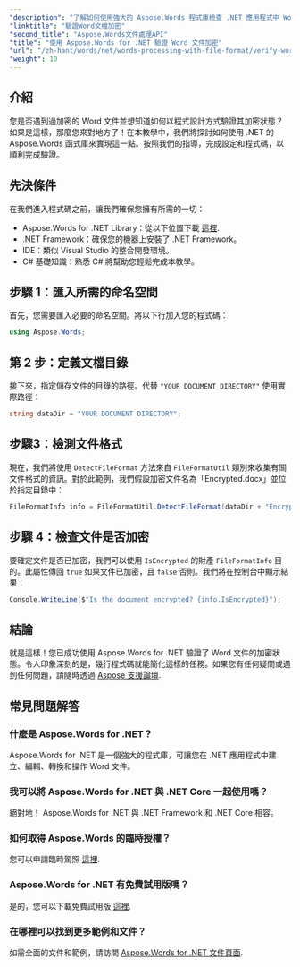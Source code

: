 ```yaml
---
"description": "了解如何使用強大的 Aspose.Words 程式庫檢查 .NET 應用程式中 Word 文件的加密狀態。本逐步教程涵蓋了先決條件、程式碼實作和有用的常見問題。"
"linktitle": "驗證Word文檔加密"
"second_title": "Aspose.Words文件處理API"
"title": "使用 Aspose.Words for .NET 驗證 Word 文件加密"
"url": "/zh-hant/words/net/words-processing-with-file-format/verify-word-document-encryption/"
"weight": 10
---
```


## 介紹

您是否遇到過加密的 Word 文件並想知道如何以程式設計方式驗證其加密狀態？如果是這樣，那麼您來對地方了！在本教學中，我們將探討如何使用 .NET 的 Aspose.Words 函式庫來實現這一點。按照我們的指導，完成設定和程式碼，以順利完成驗證。

## 先決條件

在我們進入程式碼之前，讓我們確保您擁有所需的一切：

- Aspose.Words for .NET Library：從以下位置下載 [這裡](https://releases。aspose.com/words/net/).
- .NET Framework：確保您的機器上安裝了 .NET Framework。
- IDE：類似 Visual Studio 的整合開發環境。
- C# 基礎知識：熟悉 C# 將幫助您輕鬆完成本教學。

## 步驟 1：匯入所需的命名空間

首先，您需要匯入必要的命名空間。將以下行加入您的程式碼：

```csharp
using Aspose.Words;
```

## 第 2 步：定義文檔目錄

接下來，指定儲存文件的目錄的路徑。代替 `"YOUR DOCUMENT DIRECTORY"` 使用實際路徑：

```csharp
string dataDir = "YOUR DOCUMENT DIRECTORY";
```

## 步驟3：檢測文件格式

現在，我們將使用 `DetectFileFormat` 方法來自 `FileFormatUtil` 類別來收集有關文件格式的資訊。對於此範例，我們假設加密文件名為「Encrypted.docx」並位於指定目錄中：

```csharp
FileFormatInfo info = FileFormatUtil.DetectFileFormat(dataDir + "Encrypted.docx");
```

## 步驟 4：檢查文件是否加密

要確定文件是否已加密，我們可以使用 `IsEncrypted` 的財產 `FileFormatInfo` 目的。此屬性傳回 `true` 如果文件已加密，且 `false` 否則。我們將在控制台中顯示結果：

```csharp
Console.WriteLine($"Is the document encrypted? {info.IsEncrypted}");
```

## 結論

就是這樣！您已成功使用 Aspose.Words for .NET 驗證了 Word 文件的加密狀態。令人印象深刻的是，幾行程式碼就能簡化這樣的任務。如果您有任何疑問或遇到任何問題，請隨時透過 [Aspose 支援論壇](https://forum。aspose.com/c/words/8).

## 常見問題解答

### 什麼是 Aspose.Words for .NET？
Aspose.Words for .NET 是一個強大的程式庫，可讓您在 .NET 應用程式中建立、編輯、轉換和操作 Word 文件。

### 我可以將 Aspose.Words for .NET 與 .NET Core 一起使用嗎？
絕對地！ Aspose.Words for .NET 與 .NET Framework 和 .NET Core 相容。

### 如何取得 Aspose.Words 的臨時授權？
您可以申請臨時駕照 [這裡](https://purchase。aspose.com/temporary-license/).

### Aspose.Words for .NET 有免費試用版嗎？
是的，您可以下載免費試用版 [這裡](https://releases。aspose.com/).

### 在哪裡可以找到更多範例和文件？
如需全面的文件和範例，請訪問 [Aspose.Words for .NET 文件頁面](https://reference。aspose.com/words/net/).